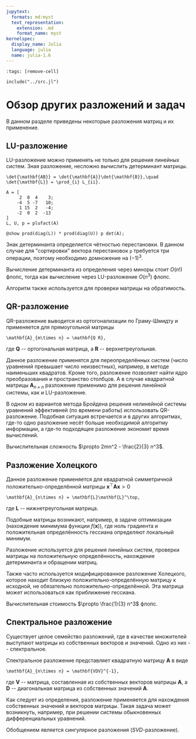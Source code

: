 ```yaml
---
jupytext:
  formats: md:myst
  text_representation:
    extension: .md
    format_name: myst
kernelspec:
  display_name: Julia
  language: julia
  name: julia-1.6
---
```


```{code-cell}
:tags: [remove-cell]

include("../src.jl")
```

# Обзор других разложений и задач

В данном разделе приведены некоторые разложения матриц и их применение.

## LU-разложение

LU-разложение можно применять не только для решения линейных систем. Зная разложение, несложно вычислить детерминант матрицы.

```{math}
\det{\mathbf{AB}} = \det{\mathbf{A}}\det{\mathbf{B}},\quad \det{\mathbf{L}} = \prod_{i} L_{ii}.
```

```{code-cell}
A = [
     2  0  4    3;
    -4  5 -7   10;
     1 15  2   -4;
    -2  0  2  -13
]
L, U, p = plufact(A)

@show prod(diag(L)) * prod(diag(U)) p det(A);
```

Знак детерминанта определяется чётностью перестановки. В данном случае для "сортировки" вектора перестановок `p` требуется три операции, поэтому необходимо домножение на $(-1)^3$.

Вычисление детерминанта из определения через миноры стоит $O(n!)$ флопс, тогда как вычисление через LU-разложение $O(n^3)$ флопс.

Алгоритм также используется для проверки матрицы на обратимость.

## QR-разложение

QR-разложение выводится из ортогонализации по Граму-Шмидту и применяется для прямоугольной матрицы

```{math}
\mathbf{A}_{m\times n} = \mathbf{Q R},
```

где $\mathbf{Q}$ -- ортогональная матрица, а $\mathbf{R}$ -- верхнетреугольная.

Данное разложение применятся для переопределённых систем (число уравнений превышает число неизвестных), например, в методе наименьших квадратов. Кроме того, разложение позволяет найти ядро преобразования и пространство столбцов. А в случае квадратной матрицы $\mathbf{A}_{n\times n}$ разложение применимо для решения линейной системы, как и LU-разложение.

В одном из вариантов метода Бройдена решения нелинейной системы уравнений эффективней (по времени работы) использовать QR-разложение. Подобная ситуация встречается и в других алгоритмах, где-то одно разложение несёт больше необходимой алгоритму информации, а где-то подходящее разложение экономит время вычислений.

Вычислительная сложность $\propto 2mn^2 - \frac{2}{3} n^3$.

## Разложение Холецкого

Данное разложение применяется для квадратной симметричной положительно-определённой матрицы $\mathbf{x}^\top \mathbf{A} \mathbf{x} > 0$

```{math}
\mathbf{A}_{n\times n} = \mathbf{L}\mathbf{L}^\top,
```

где $\mathbf{L}$ -- нижнетреугольная матрица.

Подобные матрицы возникают, например, в задаче оптимизации (нахождение минимума функции $f(\mathbf{x})$), где ноль градиента и положительная определённость гессиана определяют локальный минимум.

Разложение используется для решения линейных систем, проверки матрицы на положительную определённость, нахождение детерминанта и обращении матриц.

Также часто используется модифицированное разложение Холецкого, которое находит близкую положительно-определённую матрицу к исходной, не обязательно положительно-определённой. Эта матрица может использоваться как приближение гессиана.

Вычислительная стоимость $\propto \frac{1}{3} n^3$ флопс.

## Спектральное разложение

Существует целое семейство разложений, где в качестве множителей выступают матрицы из собственных векторов и значений. Одно из них -- спектральное.

Спектральное разложение представляет квадратную матрицу $\mathbf{A}$ в виде

```{math}
\mathbf{A}_{n\times n} = \mathbf{VDV}^{-1},
```

где $\mathbf{V}$ -- матрица, составленная из собственных векторов матрицы $\mathbf{A}$, а $\mathbf{D}$ -- диагональная матрица из собственных значений $\mathbf{A}$.

Как следует из определения, разложение применяется для нахождения собственных значений и векторов матрицы. Такая задача может возникнуть, например, при решении системы обыкновенных дифференциальных уравнений.

Обобщением является сингулярное разложения (*SVD*-разложение).
